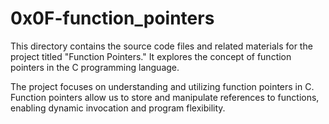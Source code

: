 # 0x0F-function_pointers
This directory contains the source code files and related materials for the project titled "Function Pointers." It explores the concept of function pointers in the C programming language.

The project focuses on understanding and utilizing function pointers in C. Function pointers allow us to store and manipulate references to functions, enabling dynamic invocation and program flexibility.